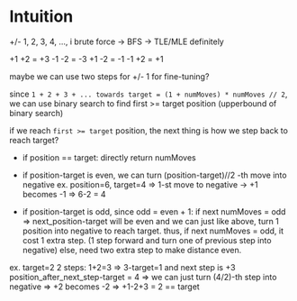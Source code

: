 # Intuition

+/- 1, 2, 3, 4, ..., i
brute force -> BFS -> TLE/MLE definitely

+1 +2 = +3
-1 -2 = -3
+1 -2 = -1
-1 +2 = +1

maybe we can use two steps for +/- 1 for fine-tuning?

since `1 + 2 + 3 + ... towards target = (1 + numMoves) * numMoves // 2`, we can use binary search to find first >= target position (upperbound of binary search)

if we reach `first >= target` position, the next thing is how we step back to reach target?

- if position == target: directly return numMoves

- if position-target is even, we can turn (position-target)//2 -th move into negative
    ex. position=6,  target=4 => 1-st move to negative -> +1 becomes -1 => 6-2 = 4

- if position-target is odd, since odd = even + 1:
if next numMoves = odd => next_position-target will be even and we can just like above, turn 1 position into negative to reach target.
thus, if next numMoves = odd, it cost 1 extra step. (1 step forward and turn one of previous step into negative)
else, need two extra step to make distance even.

ex. target=2
2 steps: 1+2=3 => 3-target=1 and next step is +3
position_after_next_step-target = 4
=> we can just turn (4/2)-th step into negative => +2 becomes -2 => +1-2+3 = 2 == target